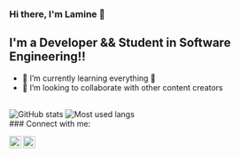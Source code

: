 ### Hi there, I'm Lamine 👋

## I'm a Developer && Student in Software Engineering!!

- 🌱 I’m currently learning everything 🤣
- 👯 I’m looking to collaborate with other content creators

<br />
<img src="https://github-readme-stats.vercel.app/api?username=brim0049&show_icons=true" alt="GitHub stats">
<img src="https://github-readme-stats.vercel.app/api/top-langs/?username=brim0049&layout=compact" alt="Most used langs">

<br />
### Connect with me:

[<img align="left" alt="brim0049 | Twitter" width="22px" src="https://cdn.jsdelivr.net/npm/simple-icons@v3/icons/twitter.svg" />][twitter]
[<img align="left" alt="brim0049 | Instagram" width="22px" src="https://cdn.jsdelivr.net/npm/simple-icons@v3/icons/instagram.svg" />][instagram]


<br />

[twitter]: https://twitter.com/Medd_lamine
[instagram]: https://www.instagram.com/medd_lamine
